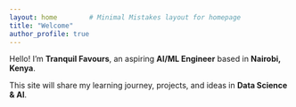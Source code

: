 ```yaml
---
layout: home        # Minimal Mistakes layout for homepage
title: "Welcome"
author_profile: true
---
```


Hello! I’m **Tranquil Favours**, an aspiring **AI/ML Engineer** based in **Nairobi, Kenya**.  

This site will share my learning journey, projects, and ideas in **Data Science & AI**.
